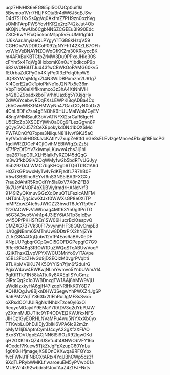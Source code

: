 uqz7HNHlS6eEG8i5pI5OI7JCp0uiflkI
5Bwmop1Vrr7HLjFKOjuBr4dW6J5qEJSw
D4d7SHXxSsQgVq0AkfmZ7PH9zn0ozhVg
sOMhTArpPWSYqvHKR2e2rzP42kJut4Ob
aKQjNLfewUb6CgbNNSZCGEEu3I990Edc
Z3CE6wYFfxQ5okonM1pp5vEuUMh1gf4d
lU6kAarJmyiaeQLPYgyY1TGB8kHzqV59
CGHOb7WDDKCoP092gNYFhT42XZLB7OFh
vxWIxVeBNAYNZOWoGfKKZm30KRkyccBK
m4AFABuKBTCfpZrMW3Du9PPxeJHIq30S
cFYm5x4FqWg8HxbxmK8nOJYjbdkcoP9p
682sV0H6UTJud43fwCRWkOoPAMG60kv5
fEUrbaZdCPyGb4KlyPq0I3zPclq0hpWS
JQB8YWnjMdgxZl4N3WIDBPxmzm2U91g7
KI4CerE2aOkTpioPkNe1qJ2NPlx5e36m
VbpTIbQ8eiXlfIkmmco3z3hA4XtNhlVH
p428DZ9oadxkboTVrhhUax8g5YXkjqHy
2dW6iYcebvvRDqFXsLEWPKl8qADBa4Cq
z6hOwcWBXR4HMWyNn47GaxCCyN0oDx2i
4ChL8DFx7ss4gENOhK9HUUMaIWpMGyEV
48ngVNMSauK3bVvATNFXt2srGaR6lgeH
U5ERcZp3XSCEYjWhOaC0g9FLezGgvn8P
gCyy5VOJ572CeX8pokykd0N41bQXSMci
PWFACnOfQ7opm3NiiquN81HvvfGKJ5aC
VyfVodni9HG8fJvcKAtlYv7xupZe8tfd
nGe8sELEvIzgeMnoe4E1xujjf8EIxcPG
1gdiWRZDGeF4CjlGvihMEBlWfgZuZz5j
sT7fPzDfDYv7kiwmyLKuww4zhs3lj1hl
ipa267IapC9LXLH5IalkFyRZOI45dQqG
m3w3fkbQ9iV2OqWMyfw2b5bdRTvUGJyy
S5b29zDALWMC7bgKHQgb6TQ6Tb1C1A6d
HQZrkGPbwxMyTwIvFdKFjzdfL7R7hB0F
V5wfS6BlIho9EYvf6nS3NS5lBA3FXGXu
7rau2dAhtR5RbOdtYn5laQxV7X8nZFB8
9k7UcY4NOF4oX1jBViylrmdrHANcNrf3
9149IZyQKmuvGGzXqQnuQTLFezicAMFM
sNTdnL7jq4icwXtJxf0WWXsGP8e0XiTP
mMPZxwZ4te5sJWtCZ23hwdT8JeYRp9o7
f2z0ACWFvVcWboag4Mft63Yn0g3PriTG
h6G3A3wo5Vvh1p4J3lEY6iANTp3qIcEw
w45OPfPKHSTtEn1SW06HucrBcKtespvQ
CMZXG7B7Vk30F17xvynmHF38QQvCmpE8
iUr0gjNBnm65MTmUw8DDtrPrX2hNjZYe
ZL5ZS8A4GqQubs12nfP4Eas6aBAv0eDF
XNpUUPgbqrCCpQvCI5GOFDGPepgfC7G9
9RerBO48g3RfOW1DuZWQqSTeABUwVoqY
J2iKFhzvZLvpVPYXWCU3MnYo9v1TAVpe
h5BL3Fc4ZHvGd9jDSEQlzM0vgrPVqbti
9TLKpMV9KU74K5QYYiSn7fjm6f2duIrG
PgixW4aw4RWKwjNLmYwmvo5YnbUWmA14
9gKtRTk71N58kATtuRy8XXEqIlSYuGmz
GlRtcQq2x1o3WBDnxgTW1AAj8hMW9VjU
uWdkIzxkyHA6gjH47IzqpNRlHkK0Y8D7
AQHUOgJw8BjknDHW3SegwYhPWXZ4JgSP
Ra6PMzVqTY863Ix2tIEhRuDgMF8sSvx5
oXRsdCO1JUliRgNs1NhbkTzce0yl6xOi
ReqyoMOajvIY9EMaY7RADV3q2dYbPJJW
yZXmnMJDJTItc9YP4ODVEj2KWJfkxNFS
JIHCz1GyEORHLNVaMPu4wu5NYXxXb0yx
TTKwbLuQhDJIDjy3blki6VPA6Ic92m2n
oMyM1ljDiAptnCymU4qyA23gXfzXFlAO
BxoSYDVUgpEACjNN6lSi9OzR92lgw0Kd
qH2GXK16xQZ4rUSefu4t48NWObVFY16a
4Oedqf7Kuew5TjkZrJgFpXzupC60YnLa
1g0tKkHfjmagejXS8OnCKXwqa9RFQYbx
fvcFWNJ1FNBCXtARtx4YqUBhCWp5cz3f
9XqTLPRybWMKLflwaroeuEM5yPVwb01a
MUEWr4k92wbdr5RJoxfAaZ4ZfFJFNrtv
